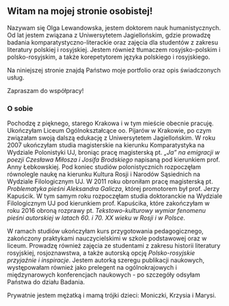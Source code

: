 ## Witam na mojej stronie osobistej!

Nazywam się Olga Lewandowska, jestem doktorem nauk humanistycznych. Od lat jestem związana z Uniwersytetem Jagiellońskim, gdzie prowadzę badania komparatystyczno-literackie oraz zajęcia dla studentów z zakresu literatury polskiej i rosyjskiej. Jestem również tłumaczem rosyjsko-polskim i polsko-rosyjskim, a także korepetytorem języka polskiego i rosyjskiego.

Na niniejszej stronie znajdą Państwo moje portfolio oraz opis świadczonych usług.

Zapraszam do współpracy!

### O sobie
Pochodzę z pięknego, starego Krakowa i w tym mieście obecnie pracuję. Ukończyłam Liceum Ogólnokształcące oo. Pijarów w Krakowie, po czym związałam swoją dalszą edukację z Uniwersytetem Jagiellońskim. W roku 2007 ukończyłam studia magisterskie na kierunku Komparatystyka na Wydziale Polonistyki UJ, broniąc pracę magisterską pt. _„Ja” na emigracji w poezji Czesława Miłosza i Josifa Brodskiego_ napisaną pod kierunkiem prof. Anny Łebkowskiej. Pod koniec studiów polonistycznich rozpoczęłam równolegle naukę na kierunku Kultura Rosji i Narodów Sąsiednich na Wydziale Filologicznym UJ. W 2011 roku obroniłam pracę magisterską pt. _Problematyka pieśni Aleksandra Galicza_, której promotorem był prof. Jerzy Kapuścik. W tym samym roku rozpoczęłam studia doktoranckie na Wydziale Filologicznym UJ pod kierunkiem prof. Kapuścika, które zakończyłam w roku 2016 obroną rozprawy pt. _Tekstowo-kulturowy wymiar fenomenu pieśni autorskiej w latach 60. i 70. XX wieku w Rosji i w Polsce_.

W ramach studiów ukończyłam kurs przygotowania pedagogicznego, zakończony praktykami nauczycielskimi w szkole podstawowej oraz w liceum. Prowadzę również zajęcia ze studentami z zakresu historii literatury rosyjskiej, rosjoznawstwa, a także autorską opcję _Polsko-rosyjskie przyjaźnie i inspiracje_. Jestem autorką szeregu publikacji naukowych, występowałam również jako prelegent na ogólnokrajowych i międzynarowych konferencjach naukowych - po szczegóły odsyłam Państwa do działu Badania.

Prywatnie jestem mężatką i mamą trójki dzieci: Moniczki, Krzysia i Marysi.

